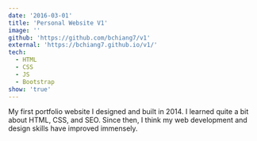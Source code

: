 ```yaml
---
date: '2016-03-01'
title: 'Personal Website V1'
image: ''
github: 'https://github.com/bchiang7/v1'
external: 'https://bchiang7.github.io/v1/'
tech:
  - HTML
  - CSS
  - JS
  - Bootstrap
show: 'true'
---
```


My first portfolio website I designed and built in 2014. I learned quite a bit about HTML, CSS, and SEO. Since then, I think my web development and design skills have improved immensely.
